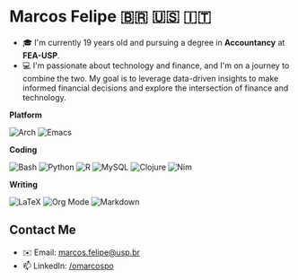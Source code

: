 # Marcos Felipe 🇧🇷 🇺🇸 🇮🇹 

- 🎓 I'm currently 19 years old and pursuing a degree in **Accountancy** at **FEA-USP**.
- 💻 I'm passionate about technology and finance, and I'm on a journey to combine the two. My goal is to leverage data-driven insights to make informed financial decisions and explore the intersection of finance and technology.

**Platform**

![Arch](https://img.shields.io/badge/Arch_Linux-1793D1?style=for-the-badge&logo=arch-linux&logoColor=white&color=blue)
![Emacs](https://img.shields.io/badge/Emacs-%237F5AB6.svg?&style=for-the-badge&logo=gnu-emacs&logoColor=white)

**Coding**

![Bash](https://img.shields.io/badge/Shell_Script-121011?style=for-the-badge&logo=gnu-bash&logoColor=white)
![Python](https://img.shields.io/badge/Python-14354C?style=for-the-badge&logo=python&logoColor=white)
![R](https://img.shields.io/badge/r-%23276DC3.svg?style=for-the-badge&logo=r&logoColor=white)
![MySQL](https://img.shields.io/badge/sql-%2300f.svg?style=for-the-badge&logo=databricks&logoColor=white&color=333333)
![Clojure](https://img.shields.io/badge/Clojure-%23Clojure.svg?style=for-the-badge&logo=Clojure&logoColor=222222&color=87ff51)
![Nim](https://img.shields.io/badge/nim-%23FFE953.svg?style=for-the-badge&logo=nim&logoColor=gold&color=222222)

**Writing**

![LaTeX](https://img.shields.io/badge/latex-%23008080.svg?style=for-the-badge&logo=latex&logoColor=white)
![Org Mode](https://img.shields.io/badge/orgmode-%2377AA99.svg?style=for-the-badge&logo=org&logoColor=white&color=527573)
![Markdown](https://img.shields.io/badge/markdown-%23000000.svg?style=for-the-badge&logo=markdown&logoColor=white)

## Contact Me
- ✉️ Email: marcos.felipe@usp.br
- 📫 LinkedIn: [/omarcospo](https://www.linkedin.com/in/omarcospo/)
<!--
**omarcospo/omarcospo** is a ✨ _special_ ✨ repository because its `README.md` (this file) appears on your GitHub profile.

Here are some ideas to get you started:

- 🔭 I’m currently working on ...
- 🌱 I’m currently learning ...
- 👯 I’m looking to collaborate on ...
- 🤔 I’m looking for help with ...
- 💬 Ask me about ...
- 📫 How to reach me: ...
- 😄 Pronouns: ...
- ⚡ Fun fact: ...
-->
